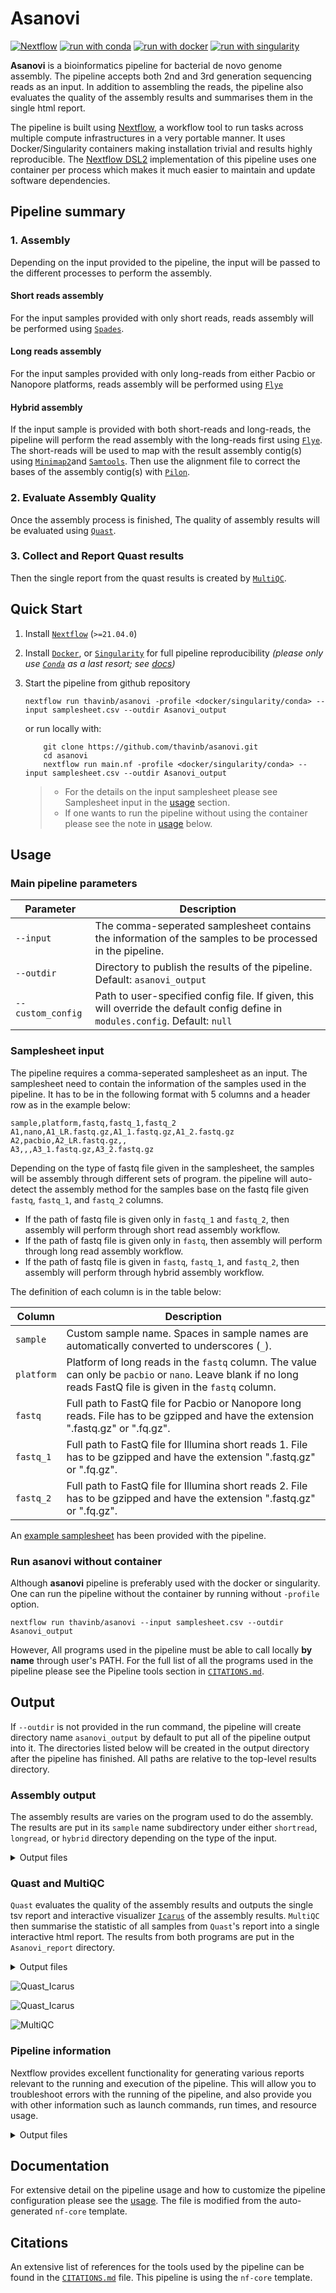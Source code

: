# Asanovi

[![Nextflow](https://img.shields.io/badge/nextflow%20DSL2-%E2%89%A521.04.0-23aa62.svg?labelColor=000000)](https://www.nextflow.io/)
[![run with conda](http://img.shields.io/badge/run%20with-conda-3EB049?labelColor=000000&logo=anaconda)](https://docs.conda.io/en/latest/)
[![run with docker](https://img.shields.io/badge/run%20with-docker-0db7ed?labelColor=000000&logo=docker)](https://www.docker.com/)
[![run with singularity](https://img.shields.io/badge/run%20with-singularity-1d355c.svg?labelColor=000000)](https://sylabs.io/docs/)


**Asanovi** is a bioinformatics pipeline for bacterial de novo genome assembly. The pipeline accepts both 2nd and 3rd generation sequencing reads as an input. In addition to assembling the reads, the pipeline also evaluates the quality of the assembly results and summarises them in the single html report.  

The pipeline is built using [Nextflow](https://www.nextflow.io), a workflow tool to run tasks across multiple compute infrastructures in a very portable manner. It uses Docker/Singularity containers making installation trivial and results highly reproducible. The [Nextflow DSL2](https://www.nextflow.io/docs/latest/dsl2.html) implementation of this pipeline uses one container per process which makes it much easier to maintain and update software dependencies. 

## Pipeline summary

### 1. Assembly
Depending on the input provided to the pipeline, the input will be passed to the different processes to perform the assembly. 

#### Short reads assembly
For the input samples provided with only short reads, reads assembly will be performed using [`Spades`](https://github.com/ablab/spades).

#### Long reads assembly
For the input samples provided with only long-reads from either Pacbio or Nanopore platforms,  reads assembly will be performed using  [`Flye`](https://github.com/fenderglass/Flye)

#### Hybrid assembly
If the input sample is provided with both short-reads and long-reads, the pipeline will perform the read assembly with the long-reads first using [`Flye`](https://github.com/fenderglass/Flye). The short-reads will be used to map with the result assembly contig(s) using [`Minimap2`](https://github.com/lh3/minimap2)and [`Samtools`](https://github.com/samtools/samtools). Then use the alignment file to correct the bases of the assembly contig(s) with [`Pilon`](https://github.com/broadinstitute/pilon).

### 2. Evaluate Assembly Quality 
Once the assembly process is finished, The quality of assembly results will be evaluated using [`Quast`](https://github.com/ablab/quast).

### 3. Collect and Report Quast results
Then the single report from the quast results is created by [`MultiQC`](https://github.com/ewels/MultiQC).

## Quick Start

1. Install [`Nextflow`](https://www.nextflow.io/docs/latest/getstarted.html#installation) (`>=21.04.0`)

2. Install [`Docker`](https://docs.docker.com/engine/installation/), or [`Singularity`](https://www.sylabs.io/guides/3.0/user-guide/) for full pipeline reproducibility _(please only use [`Conda`](https://conda.io/miniconda.html) as a last resort; see [docs](https://nf-co.re/usage/configuration#basic-configuration-profiles))_

3. Start the pipeline from github repository

    ```console
    nextflow run thavinb/asanovi -profile <docker/singularity/conda> --input samplesheet.csv --outdir Asanovi_output
	```
	or  run locally with:
	```console
		git clone https://github.com/thavinb/asanovi.git
		cd asanovi 
		nextflow run main.nf -profile <docker/singularity/conda> --input samplesheet.csv --outdir Asanovi_output
	```
	> * For the details on the input samplesheet please see Samplesheet input in the [usage](https://github.com/thavinb/asanovi/usage) section.
	> * If one wants to run the pipeline without using the container please see the note in [usage](https://github.com/thavinb/asanovi/usage) below.

## Usage 
### Main pipeline parameters

| Parameter         | Description                                                                                                                                                                            |
|----------------|----------------------------------------------------------------------------------------------------------------------------------------------------------------------------------------|
| `--input`       | The comma-seperated samplesheet contains the information of the samples to be processed in the pipeline. |
| `--outdir`     | Directory to publish the results of the pipeline. Default: `asanovi_output`|
| `--custom_config`        | Path to user-specified config file. If given, this will override the default config define in `modules.config`. Default: `null`|

### Samplesheet input

The pipeline requires a comma-seperated samplesheet as an input. The samplesheet need to contain the information of the samples used in the pipeline. It has to be in the following format with 5 columns and a header row as in the example below:   

```console
sample,platform,fastq,fastq_1,fastq_2
A1,nano,A1_LR.fastq.gz,A1_1.fastq.gz,A1_2.fastq.gz
A2,pacbio,A2_LR.fastq.gz,,
A3,,,A3_1.fastq.gz,A3_2.fastq.gz
```
Depending on the type of fastq file given in the samplesheet, the samples will be assembly through different sets of program. the pipeline will auto-detect the assembly method for the samples base on the fastq file given `fastq`, `fastq_1`, and `fastq_2` columns. 
* If the path of fastq file is given only in `fastq_1` and `fastq_2`, then assembly will perform through short read assembly workflow. 
* If the path of fastq file is given only in `fastq`, then assembly will perform through long read assembly workflow.
* If the path of fastq file is given in `fastq`, `fastq_1`, and `fastq_2`, then assembly will perform through hybrid assembly workflow.

The definition of each column is in the table below:

| Column         | Description                                                                                                                                                                            |
|----------------|----------------------------------------------------------------------------------------------------------------------------------------------------------------------------------------|
| `sample`       | Custom sample name. Spaces in sample names are automatically converted to underscores (`_`). |
| `platform`     | Platform of long reads in the `fastq` column. The value can only be `pacbio` or `nano`. Leave blank if no long reads FastQ file is given in the `fastq` column.|
| `fastq`        | Full path to FastQ file for Pacbio or Nanopore long reads. File has to be gzipped and have the extension ".fastq.gz" or ".fq.gz".|
| `fastq_1`      | Full path to FastQ file for Illumina short reads 1. File has to be gzipped and have the extension ".fastq.gz" or ".fq.gz".                                                             |
| `fastq_2`      | Full path to FastQ file for Illumina short reads 2. File has to be gzipped and have the extension ".fastq.gz" or ".fq.gz".                                                             | 
An [example samplesheet](:/ee4dea31a27249a794893b2555233cfd) has been provided with the pipeline.

### Run asanovi without container

Although **asanovi** pipeline is preferably used with the docker or singularity. One can run the pipeline without the container by running without  `-profile` option.
```console
nextflow run thavinb/asanovi --input samplesheet.csv --outdir Asanovi_output
```
However, All programs used in the pipeline must be able to call locally **by name** through user's PATH. For the full list of all the programs used in the pipeline please see the Pipeline tools section in [`CITATIONS.md`](:/93d0c0dcd8164818ab33e98586f829fd).

## Output

If  `--outdir` is not provided in the run command, the pipeline will create directory name `asanovi_output` by default to put all of the pipeline output into it. The directories listed below will be created in the output directory after the pipeline has finished. All paths are relative to the top-level results directory.

### Assembly output
The assembly results are varies on the program used to do the assembly. The results are put in its `sample` name subdirectory under either  `shortread`, `longread`, or `hybrid` directory depending on the type of the input.  

<details markdown="1">
<summary>Output files</summary>

* `shortread/`
	* `{sample_name}/`
		* `{sample_name}.scaffolds.fa.gz` : Contains resulting scaffolds (recommended for use as resulting sequences).
		* `{sample_name}.contigs.fa.gz`  : Contains resulting contigs.
		* `{sample_name}.assembly.gfa.gz` : Contains `Spades` assembly graph and scaffolds paths in GFA 1.0 format.
		* `{sample_name}.spades.log` : `Spades` assembly log.
* `longread/`
	* `{sample_name}/`
		* `{sample_name}.assembly.fasta.gz` :  Final assembly. Contains contigs and possibly scaffolds. 
		* `{sample_name}.assembly_graph.gfa.gz`: Final repeat graph
		* `{sample_name}.assembly_graph.gv`: Final repeat graph
		* `{sample_name}.assembly_info.txt`: Extra information about contigs.
* `hybrid/`
	* `{sample_name}/`
		* `flye/`
			* `{sample_name}.assembly.fasta.gz`: Final assembly. Contains contigs and possibly scaffolds. 
			* `{sample_name}.assembly_graph.gfa.gz`: Final repeat graph
			* `{sample_name}.assembly_graph.gv`: Final repeat graph
			* `{sample_name}.assembly_info.txt`: Extra information about contigs.
		* `pilon_corrected/`
			* `{sample_name}.assembly.fasta`: `Flye` 's assembly result corrected by `Pilon`'.
			* 
</details>

### Quast and MultiQC
 `Quast` evaluates the quality of the assembly results and outputs the single tsv report and interactive visualizer [`Icarus`](https://github.com/ablab/quast) of the assembly results. `MultiQC` then summarise the statistic of all samples from `Quast`'s report into a single interactive html report. The results from both programs are put in the `Asanovi_report` directory. 
 
<details markdown="1">
<summary>Output files</summary>

 * `Asanovi_report/`
	* `quast/`
		* `basic_stats/`: Directory containing static images from the report in various formats.
		* `report.tsv` :  Report in tsv format.
		* `report.html` :  Report in tsv format.
		* `report.pdf` :  Report in tsv format.
		* `report.txt` :  Report in tsv format.
		* `icarus_viewers/`: Directory containing intermediate files use in icarus viewer.
		* `icarus.html` :  Assembly interactive visualizer in html.
		* `quast.log`: Log from running `Quast`
		
	* `multiqc_data/`: Directory containing parsed statistics from the different tools used in the pipeline.
	* `multiqc_plots/`: Directory containing static images from the report in various formats.
	* `multiqc_report.html`: `MultiQC` html report.	
	* 
</details>

![Quast_Icarus](docs/images/quast_report.png)

![Quast_Icarus](docs/images/quast_icarus.png)

![MultiQC](docs/images/multiqc.png)

### Pipeline information
Nextflow provides excellent functionality for generating various reports relevant to the running and execution of the pipeline. This will allow you to troubleshoot errors with the running of the pipeline, and also provide you with other information such as launch commands, run times, and resource usage.

<details markdown="1">
<summary>Output files</summary>

* `pipeline_info/`
Reports generated by Nextflow: `execution_report.html`, `execution_timeline.html`, `execution_trace.txt` and `pipeline_dag.dot`/`pipeline_dag.svg`.
Reports generated by the pipeline: `pipeline_report.html`, `pipeline_report.txt`, and `software_versions.tsv`.
Reformatted samplesheet files used as input to the pipeline: `samplesheet.valid.csv`.

</details>

## Documentation

For extensive detail on the pipeline usage and how to customize the pipeline configuration please see the  [usage](https://nf-co.re/asanovi/usage). The file is modified from the auto-generated `nf-core` template. 


## Citations

An extensive list of references for the tools used by the pipeline can be found in the [`CITATIONS.md`](:/93d0c0dcd8164818ab33e98586f829fd) file.
This pipeline is using the `nf-core` template.
